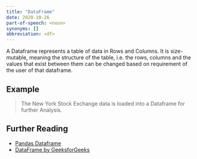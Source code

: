 ```yaml
---
title: "DataFrame"
date: 2020-10-26
part-of-speech: <noun>
synonyms: []
abbreviation: <df>
---
```


A Dataframe represents a table of data in Rows and Columns. It is size-mutable, meaning the structure of the table, i.e. the rows, columns and the values that exist between them can be changed based on requirement of the user of that dataframe. 


## Example

> The New York Stock Exchange data is loaded into a Dataframe for further Analysis. 

## Further Reading
- [Pandas Dataframe](https://pandas.pydata.org/pandas-docs/stable/reference/api/pandas.DataFrame.html)
- [DataFrame by GeeksforGeeks](https://www.geeksforgeeks.org/python-pandas-dataframe/)
